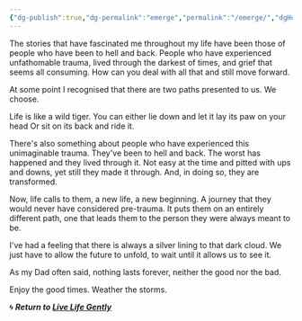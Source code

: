 ```yaml
---
{"dg-publish":true,"dg-permalink":"emerge","permalink":"/emerge/","dgHomeLink":true,"dgPassFrontmatter":false}
---
```



The stories that have fascinated me throughout my life have been those of people who have been to hell and back. People who have experienced unfathomable trauma, lived through the darkest of times, and grief that seems all consuming. How can you deal with all that and still move forward.

At some point I recognised that there are two paths presented to us. We choose.

Life is like a wild tiger.
You can either lie down and let it lay its paw on your head
Or sit on its back and ride it.

There's also something about people who have experienced this unimaginable trauma. They've been to hell and back. The worst has happened and they lived through it. Not easy at the time and pitted with ups and downs, yet still they made it through. And, in doing so, they are transformed. 

Now, life calls to them, a new life, a new beginning. A journey that they would never have considered pre-trauma. It puts them on an entirely different path, one that leads them to the person they were always meant to be.

I've had a feeling that there is always a silver lining to that dark cloud. We just have to allow the future to unfold, to wait until it allows us to see it. 

As my Dad often said, nothing lasts forever, neither the good nor the bad. 

Enjoy the good times. Weather the storms. 

🌀 ***Return to [Live Life Gently](https://livelifegently.co.uk/)***

